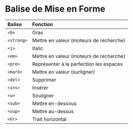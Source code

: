# Balise de Mise en Forme

| Balise     | Fonction                                         |
| :--------- | :----------------------------------------------- |
| `<b>`      | Gras                                             |
| `<strong>` | Mettre en valeur (moteurs de recherche)          |
| `<i>`      | Italic                                           |
| `<em>`     | Mettre en valeur (moteurs de recherche)          |
| `<pre>`    | Représenter à la perfection les espaces          |
| `<mark>`   | Mettre en valeur (surligner)                     |
| `<del>`    | Supprimer                                        |
| `<ins>`    | Insérer                                          |
| `<u>`      | Souligner                                        |
| `<sub>`    | Mettre en-dessous                                |
| `<sup>`    | Mettre au-dessus                                 |
| `<hr>`     | Trait horizontal                                 |
